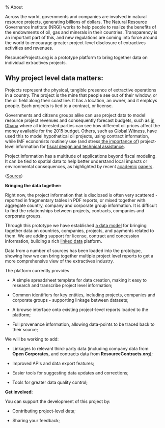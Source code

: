 % About

Across the world, governments and companies are involved in natural resource projects, generating billions of dollars. The Natural Resource Governance Institute (NRGI) works to help people to realize the benefits of the endowments of oil, gas and minerals in their countries. Transparency is an important part of this, and new regulations are coming into force around the world to encourage greater project-level disclosure of extractives activities and revenues.

ResourceProjects.org is a prototype platform to bring together data on individual extractives projects. 

## Why project level data matters:

Projects represent the physical, tangible presence of extractive operations in a country. The project is the mine that people see out of their window, or the oil field along their coastline. It has a location, an owner, and it employs people. Each projects is tied to a contract, or license.

Governments and citizens groups alike can use project data to model resource project revenues and consequently forecast budgets, such as [in Ghana](http://www.resourcegovernance.org/news/blog/forecasting-ghanas-oil-revenues-what-open-fiscal-modelling-tells-us-about-budget-year-ahea) where all interested parties can see how different oil prices affect the money available for the 2015 budget. Others, such as [Global Witness](http://www.globalwitness.org/ugandaoilcontracts/), have used this to model hypothetical oil projects, using contract information, while IMF economists routinely use (and stress[ the importance of](http://www.imfbookstore.org/ProdDetails.asp?ID=NRRAHEA)) project-level information for [fiscal design and technical assistance](http://www.resourcegovernance.org/news/blog/modeling-masses-why-imf-should-open-fari-model-public-use).

Project information has a multitude of applications beyond fiscal modeling. It can be tied to spatial data to help better understand local impacts or environmental consequences, as highlighted by recent [academic](http://www.annualreviews.org/doi/abs/10.1146/annurev-resource-100814-125106) [papers](http://www.theigc.org/wp-content/uploads/2014/09/Aragon-Rud-2013-Working-Paper.pdf).

([Source](http://tech.transparency-initiative.org/follow-the-money-jim-cust-open-project-data-matters/)) 

**Bringing the data together:**

Right now, the project information that is disclosed is often very scattered - reported in fragmentary tables in PDF reports, or mixed together with aggregate country, company and corporate group information. It is difficult to find the relationships between projects, contracts, companies and corporate groups. 

Through this prototype we have established [a data model](/model.html) for bringing together data on countries, companies, projects, and payments related to them. We are adding support for license, contract and concession information, building a rich [linked data](https://en.wikipedia.org/wiki/Linked_data) platform. 

Data from a number of sources has been loaded into the prototype, showing how we can bring together multiple project level reports to get a more comprehensive view of the extractives industry. 

The platform currently provides

* A simple spreadsheet template for data creation, making it easy to research and transcribe project level information;

* Common identifiers for key entities, including projects, companies and corporate groups - supporting linkage between datasets;

* A browse interface onto existing project-level reports loaded to the platform;

* Full provenance information, allowing data-points to be traced back to their source;

We will be working to add:

* Linkages to relevant third-party data (including company data from **Open Corporates,** and contracts data from **ResourceContracts.org**);

* Improved APIs and data export features;

* Easier tools for suggesting data updates and corrections;

* Tools for greater data quality control;

**Get involved:**

You can support the development of this project by:

* Contributing project-level data;

* Sharing your feedback;
